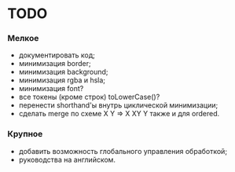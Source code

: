 # TODO

### Мелкое

* документировать код;
* минимизация border;
* минимизация background;
* минимизация rgba и hsla;
* минимизация font?
* все токены (кроме строк) toLowerCase()?
* перенести shorthand'ы внутрь циклической минимизации;
* сделать merge по схеме X Y => X XY Y также и для ordered.

### Крупное

* добавить возможность глобального управления обработкой;
* руководства на английском.
